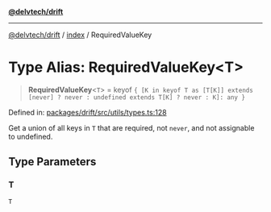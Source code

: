 [**@delvtech/drift**](../../README.md)

***

[@delvtech/drift](../../README.md) / [index](../README.md) / RequiredValueKey

# Type Alias: RequiredValueKey\<T\>

> **RequiredValueKey**\<`T`\> = keyof `{ [K in keyof T as [T[K]] extends [never] ? never : undefined extends T[K] ? never : K]: any }`

Defined in: [packages/drift/src/utils/types.ts:128](https://github.com/delvtech/drift/blob/95370f81f9813e8d583ed884b0b07657be0d8f2c/packages/drift/src/utils/types.ts#L128)

Get a union of all keys in `T` that are required, not `never`, and
not assignable to undefined.

## Type Parameters

### T

`T`
